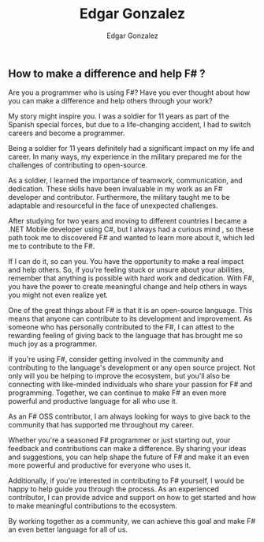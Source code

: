 ﻿---
title: Edgar Gonzalez
preview: I went from zero to hero in no time
isDraft: true
author: Edgar Gonzalez
slug: edgar-gonzalez
profilePicture: /images/authors/EdgarGonzalez.jpg
---

## How to make a difference and help F# ?

Are you a programmer who is using F#? Have you ever thought about how you can make a difference and help others through your work?

My story might inspire you. I was a soldier for 11 years as part of the Spanish special forces, but due to a life-changing accident, I had to switch careers and become a programmer.

Being a soldier for 11 years definitely had a significant impact on my life and career. In many ways, my experience in the military prepared me for the challenges of contributing to open-source.

As a soldier, I learned the importance of teamwork, communication, and dedication. These skills have been invaluable in my work as an F# developer and contributor. Furthermore, the military taught me to be adaptable and resourceful in the face of unexpected challenges.

After studying for two years and moving to different countries I became a .NET Mobile developer using C#, but I always had a curious mind , so these path took me to discovered F# and wanted to learn more about it, which led me to contribute to the F#.

If I can do it, so can you. You have the opportunity to make a real impact and help others. So, if you're feeling stuck or unsure about your abilities, remember that anything is possible with hard work and dedication. With F#, you have the power to create meaningful change and help others in ways you might not even realize yet.

One of the great things about F# is that it is an open-source language. This means that anyone can contribute to its development and improvement. As someone who has personally contributed to the F#, I can attest to the rewarding feeling of giving back to the language that has brought me so much joy as a programmer.

If you're using F#, consider getting involved in the community and contributing to the language's development or any open source project. Not only will you be helping to improve the ecosystem, but you'll also be connecting with like-minded individuals who share your passion for F# and programming. Together, we can continue to make F# an even more powerful and productive language for all who use it.

As an F# OSS contributor, I am always looking for ways to give back to the community that has supported me throughout my career.

Whether you're a seasoned F# programmer or just starting out, your feedback and contributions can make a difference. By sharing your ideas and suggestions, you can help shape the future of F# and make it an even more powerful and productive for everyone who uses it.

Additionally, if you're interested in contributing to F# yourself, I would be happy to help guide you through the process. As an experienced contributor, I can provide advice and support on how to get started and how to make meaningful contributions to the ecosystem.

By working together as a community, we can achieve this goal and make F# an even better language for all of us.
